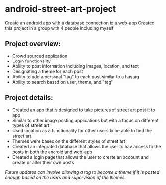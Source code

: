 # android-street-art-project
Create an android app with a database connection to a web-app
Created this project in a group with 4 people including myself
## Project overview:

* Crowd sourced application
* Login functionality
* Ability to post information including images, location, and text
* Designating a theme for each post
* Ability to add a personal "tag" to each post similar to a hastag
* Ability to search based on user, theme, and "tag"



## Project details:
* Created an app that is designed to take pictures of street art post it to app
* Similar to other image posting applications but with a focus on different types of street art
* Used location as a functionality for other users to be able to find the street art
* Themes were based on the different styles of street art
* Created an integrated database that allows the user to hav access to the posts in both the android and web-app
* Created a login page that allows the user to create an account and create or alter their own posts


_Future updates can involve allowing a tag to become a theme if it is posted enough based on the users and supervision of the themes._

